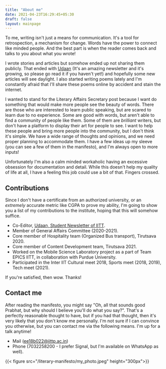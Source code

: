 ```yaml
---
title: "About me"
date: 2021-04-23T16:29:45+05:30
draft: false
layout: mainpage
---
```



To me, writing isn't just a means for communication. It's a tool for retrospection, a mechanism for change. Words have the power to connect like minded people. And the best part is when the reader comes back and talks to you about what you wrote!

I wrote stories and articles but somehow ended up not sharing them publicly. That ended with [Udaan](https://udaaniitt.web.app/) (It's an amazing newsletter and it's growing, so please go read it if you haven't yet!) and hopefully some new articles will see daylight. I also started writing poems lately and I'm constantly afraid that I'll share these poems online by accident and stain the internet.

I wanted to stand for the Literary Affairs Secretary post because I want do something that would make more people see the beauty of words. There are those who are interested to learn public speaking, but are scared to learn due to no experience. Some are good with words, but aren't able to find a community of people like them. Some of them are *brilliant* writers, but don't have a platform to display their art for people to see. I want to help these people and bring more people into the community, but I don't think it's simple. We have a wide range of thoughts and opinions, and we need proper planning to accommodate them. I have a few ideas up my sleeve (you can see a few of them in the manifesto), and I'm always open to more inputs!

Unfortunately I'm also a calm minded workaholic having an excessive obsession for documentation and detail. While this doesn't help my quality of life at all, I have a feeling this job could use a bit of that. Fingers crossed.

## Contributions
Since I don't have a certificate from an authorized university, or an *extremely* accurate metric like CGPA to prove my ability, I'm going to show you a list of my contributions to the institute, hoping that this will somehow suffice.

- Co-Editor, [Udaan, Student Newsletter of IITT](https://udaaniitt.web.app/).
- Member of General Affairs Committee (2020-2021).
- Core member of Hospitality team (Organized Bus transport), Tirutsava 2020.
- Core member of Content Development team, Tirutsava 2021.
- Worked on the Mobile Science Laboratory project as a part of Team EPICS IITT, in collaboration with Purdue University.
- Participated in the Inter IIT Cultural meet 2018, Sports meet (2018, 2019), Tech meet (2021).

If you're satisfied, then wow. Thanks!

## Contact me
After reading the manifesto, you might say "Oh, all that sounds good Prabhat, but why should I believe you'll do what you say?". That's a perfectly reasonable thought to have, but if you had that thought, then it's very likely that you don't know me personally. I'm not sure if I can convince you otherwise, but you can contact me via the following means. I'm up for a talk anytime!
- Mail (ee18b022@iittp.ac.in)
- Phone (7032258200 - I prefer Signal, but I'm available on WhatsApp as well). 

{{< figure src="/literary-manifesto/my_photo.jpeg" height="300px">}}
